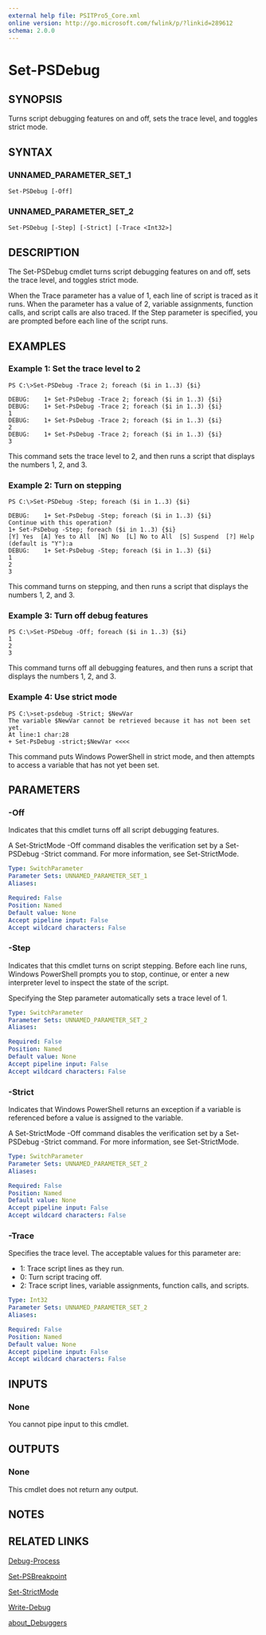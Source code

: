 ```yaml
---
external help file: PSITPro5_Core.xml
online version: http://go.microsoft.com/fwlink/p/?linkid=289612
schema: 2.0.0
---
```


# Set-PSDebug
## SYNOPSIS
Turns script debugging features on and off, sets the trace level, and toggles strict mode.

## SYNTAX

### UNNAMED_PARAMETER_SET_1
```
Set-PSDebug [-Off]
```

### UNNAMED_PARAMETER_SET_2
```
Set-PSDebug [-Step] [-Strict] [-Trace <Int32>]
```

## DESCRIPTION
The Set-PSDebug cmdlet turns script debugging features on and off, sets the trace level, and toggles strict mode.

When the Trace parameter has a value of 1, each line of script is traced as it runs.
When the parameter has a value of 2, variable assignments, function calls, and script calls are also traced.
If the Step parameter is specified, you are prompted before each line of the script runs.

## EXAMPLES

### Example 1: Set the trace level to 2
```
PS C:\>Set-PSDebug -Trace 2; foreach ($i in 1..3) {$i}

DEBUG:    1+ Set-PsDebug -Trace 2; foreach ($i in 1..3) {$i}
DEBUG:    1+ Set-PsDebug -Trace 2; foreach ($i in 1..3) {$i}
1
DEBUG:    1+ Set-PsDebug -Trace 2; foreach ($i in 1..3) {$i}
2
DEBUG:    1+ Set-PsDebug -Trace 2; foreach ($i in 1..3) {$i}
3
```

This command sets the trace level to 2, and then runs a script that displays the numbers 1, 2, and 3.

### Example 2: Turn on stepping
```
PS C:\>Set-PSDebug -Step; foreach ($i in 1..3) {$i}

DEBUG:    1+ Set-PsDebug -Step; foreach ($i in 1..3) {$i}
Continue with this operation?
1+ Set-PsDebug -Step; foreach ($i in 1..3) {$i}
[Y] Yes  [A] Yes to All  [N] No  [L] No to All  [S] Suspend  [?] Help
(default is "Y"):a
DEBUG:    1+ Set-PsDebug -Step; foreach ($i in 1..3) {$i}
1
2
3
```

This command turns on stepping, and then runs a script that displays the numbers 1, 2, and 3.

### Example 3: Turn off debug features
```
PS C:\>Set-PSDebug -Off; foreach ($i in 1..3) {$i}
1
2
3
```

This command turns off all debugging features, and then runs a script that displays the numbers 1, 2, and 3.

### Example 4: Use strict mode
```
PS C:\>set-psdebug -Strict; $NewVar
The variable $NewVar cannot be retrieved because it has not been set yet.
At line:1 char:28
+ Set-PsDebug -strict;$NewVar <<<<
```

This command puts Windows PowerShell in strict mode, and then attempts to access a variable that has not yet been set.

## PARAMETERS

### -Off
Indicates that this cmdlet turns off all script debugging features.

A Set-StrictMode -Off command disables the verification set by a Set-PSDebug -Strict command.
For more information, see Set-StrictMode.

```yaml
Type: SwitchParameter
Parameter Sets: UNNAMED_PARAMETER_SET_1
Aliases: 

Required: False
Position: Named
Default value: None
Accept pipeline input: False
Accept wildcard characters: False
```

### -Step
Indicates that this cmdlet turns on script stepping.
Before each line runs, Windows PowerShell prompts you to stop, continue, or enter a new interpreter level to inspect the state of the script.

Specifying the Step parameter automatically sets a trace level of 1.

```yaml
Type: SwitchParameter
Parameter Sets: UNNAMED_PARAMETER_SET_2
Aliases: 

Required: False
Position: Named
Default value: None
Accept pipeline input: False
Accept wildcard characters: False
```

### -Strict
Indicates that Windows PowerShell returns an exception if a variable is referenced before a value is assigned to the variable.

A Set-StrictMode -Off command disables the verification set by a Set-PSDebug -Strict command.
For more information, see Set-StrictMode.

```yaml
Type: SwitchParameter
Parameter Sets: UNNAMED_PARAMETER_SET_2
Aliases: 

Required: False
Position: Named
Default value: None
Accept pipeline input: False
Accept wildcard characters: False
```

### -Trace
Specifies the trace level.
The acceptable values for this parameter are:

- 1: Trace script lines as they run.
- 0: Turn script tracing off.
- 2: Trace script lines, variable assignments, function calls, and scripts.

```yaml
Type: Int32
Parameter Sets: UNNAMED_PARAMETER_SET_2
Aliases: 

Required: False
Position: Named
Default value: None
Accept pipeline input: False
Accept wildcard characters: False
```

## INPUTS

### None
You cannot pipe input to this cmdlet.

## OUTPUTS

### None
This cmdlet does not return any output.

## NOTES

## RELATED LINKS

[Debug-Process](ba768230-a5ed-4b80-8e1f-3cba8413aa78)

[Set-PSBreakpoint](6afd5d2c-a285-4796-8607-3cbf49471420)

[Set-StrictMode](03373bbe-2236-42c3-bf17-301632e0c428)

[Write-Debug](fb95cfe7-8a21-4b6a-9e00-0205a6b74c41)

[about_Debuggers](2b2ce8b3-f881-4528-bd30-f453dea06755)

